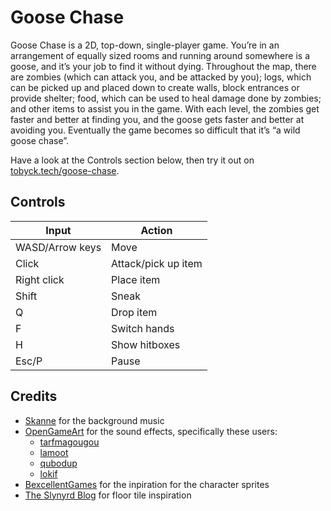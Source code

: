 # Goose Chase

Goose Chase is a 2D, top-down, single-player game. You’re in an arrangement of equally sized rooms and running around somewhere is a goose, and it’s your job to find it without dying. Throughout the map, there are zombies (which can attack you, and be attacked by you); logs, which can be picked up and placed down to create walls, block entrances or provide shelter; food, which can be used to heal damage done by zombies; and other items to assist you in the game. With each level, the zombies get faster and better at finding you, and the goose gets faster and better at avoiding you. Eventually the game becomes so difficult that it’s “a wild goose chase”.

Have a look at the Controls section below, then try it out on [tobyck.tech/goose-chase](https://tobyck.tech/goose-chase).

## Controls

| Input           | Action              |
| --------------- | ------------------- |
| WASD/Arrow keys | Move                |
| Click           | Attack/pick up item |
| Right click     | Place item          |
| Shift           | Sneak               |
| Q               | Drop item           |
| F               | Switch hands        |
| H               | Show hitboxes       |
| Esc/P           | Pause               |

## Credits

- [Skanne](https://www.youtube.com/@skannemusic) for the background music
- [OpenGameArt](https://opengameart.org) for the sound effects, specifically these users:
  - [tarfmagougou](https://opengameart.org/users/tarfmagougou)
  - [lamoot](https://opengameart.org/users/lamoot)
  - [qubodup](https://opengameart.org/users/qubodup)
  - [lokif](https://opengameart.org/users/lokif)
- [BexcellentGames](https://www.gamedevmarket.net/member/BexcellentGames) for the inpiration for the character sprites
- [The Slynyrd Blog](https://www.slynyrd.com/blog/2019/8/27/pixelblog-20-top-down-tiles) for floor tile inspiration